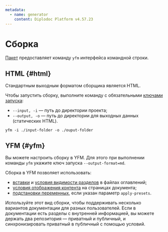 ```yaml
---
metadata:
  - name: generator
    content: Diplodoc Platform v4.57.23
---
```

# Сборка

[Пакет](https://www.npmjs.com/package/@diplodoc/cli) предоставляет команду `yfm` интерфейса командной строки.

## HTML {#html}

Стандартным выходным форматом сборщика является HTML.

Чтобы запустить сборку, выполните команду с обязательными [ключами запуска](settings.md):

* `--input, -i` — путь до директории проекта;
* `--output, -o` — путь до директории для выходных данных (статических HTML).

```shell script
yfm -i ./input-folder -o ./ouput-folder
```

## YFM {#yfm}

Вы можете настроить сборку в YFM. Для этого при выполнении команды `yfm` укажите ключ запуска `--output-format=md`.

Сборка в YFM позволяет использовать:
* [вставки](../../project/toc.md#includes) и [условия видимости разделов](../../project/toc.md#when) в файлах оглавлений;
* [условия отображения контента](../../syntax/vars.md#conditions) на страницах документа;
* [подстановки переменных](../../syntax/vars.md#subtitudes), если указан параметр `apply-presets`.

Используйте этот вид сборки, чтобы поддерживать несколько вариантов документации для разных пользователей. Если в документации есть разделы с внутренней информацией, вы можете держать два репозитория — приватный и публичный, и синхронизировать приватный в публичный с помощью условий.
